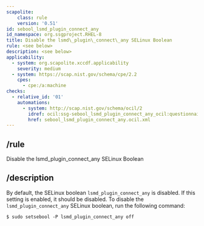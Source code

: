 ```yaml
---
scapolite:
    class: rule
    version: '0.51'
id: sebool_lsmd_plugin_connect_any
id_namespace: org.ssgproject.RHEL-8
title: Disable the lsmd\_plugin\_connect\_any SELinux Boolean
rule: <see below>
description: <see below>
applicability:
  - system: org.scapolite.xccdf.applicability
    severity: medium
  - system: https://scap.nist.gov/schema/cpe/2.2
    cpes:
      - cpe:/a:machine
checks:
  - relative_id: '01'
    automations:
      - system: http://scap.nist.gov/schema/ocil/2
        idref: ocil:ssg-sebool_lsmd_plugin_connect_any_ocil:questionnaire:1
        href: sebool_lsmd_plugin_connect_any.ocil.xml
---
```



## /rule

Disable the lsmd\_plugin\_connect\_any SELinux Boolean

## /description

By
default, the SELinux boolean `lsmd_plugin_connect_any` is disabled. If
this setting is enabled, it should be disabled. To disable the
`lsmd_plugin_connect_any` SELinux boolean, run the following command:

``` 
$ sudo setsebool -P lsmd_plugin_connect_any off
```
